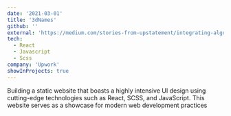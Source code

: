 ```yaml
---
date: '2021-03-01'
title: '3dNames'
github: ''
external: 'https://medium.com/stories-from-upstatement/integrating-algolia-search-with-wordpress-multisite-e2dea3ed449c'
tech:
  - React
  - Javascript
  - Scss
company: 'Upwork'
showInProjects: true
---
```


Building a static website that boasts a highly intensive UI design using cutting-edge technologies such as React, SCSS, and JavaScript. This website serves as a showcase for modern web development practices
